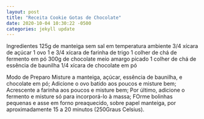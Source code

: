 ```yaml
---
layout: post
title: "Receita Cookie Gotas de Chocolate"
date: 2020-10-04 10:30:22 -0500
categories: jekyll update
---
```

Ingredientes
125g de manteiga sem sal em temperatura ambiente
3/4 xícara de açúcar
1 ovo
1 e 3/4 xícara de farinha de trigo
1 colher de chá de fermento em pó
300g de chocolate meio amargo picado
1 colher de chá de essência de baunilha
1/4 xícara de chocolate em pó

Modo de Preparo
Misture a manteiga, açúcar, essência de baunilha, e chocolate em pó;
Adicione o ovo batido aos poucos e misture bem;
Acrescente a farinha aos poucos e misture bem;
Por último, adicione o fermento e misture só para incorporá-lo à massa;
FOrme bolinhas pequenas e asse em forno preaquecido, sobre papel manteiga, por aproximadamente 15 a 20 minutos (250Graus Celsius).